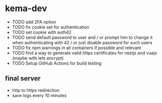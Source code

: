 # kema-dev

* TODO add 2FA option
* TODO fix cookie set for authentication
* TODO set cookie with auth42
* TODO send default password to user and / or prompt him to change it when authenticating with 42 / or just disable password for such users
* TODO fix npm warnings in all containers if possible and relevant
* TODO find a way to generate valid https certificates for nestjs and vuejs (maybe with lets encrypt)
* TODO Setup GitHub Actions for build testing

## final server

* http to https redirection
* save logs every 10 minutes
